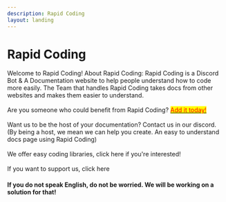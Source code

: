 ```yaml
---
description: Rapid Coding
layout: landing
---
```


# Rapid Coding

Welcome to Rapid Coding! About Rapid Coding: Rapid Coding is a Discord Bot & A Documentation website to help people understand how to code more easily. The Team that handles Rapid Coding takes docs from other websites and makes them easier to understand. \
\
Are you someone who could benefit from Rapid Coding? [<mark style="color:red;">Add it today!</mark>](https://discord.com/api/oauth2/authorize?client\_id=861291619348774952\&permissions=8\&scope=bot%20applications.commands)\
\
Want us to be the host of your documentation? Contact us in our discord. (By being a host, we mean we can help you create. An easy to understand docs page using Rapid Coding)\
\
We offer easy coding libraries, click here if you're interested!\
\
If you want to support us, click here

#### If you do not speak English, do not be worried. We will be working on a solution for that!
